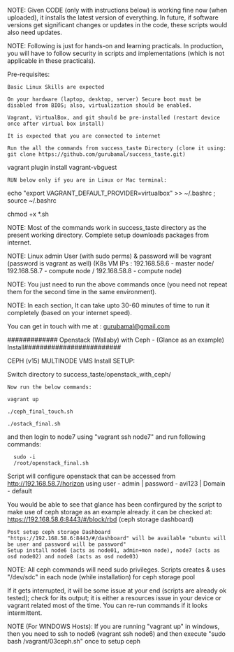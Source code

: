 NOTE: Given CODE (only with instructions below) is working fine now (when uploaded), it installs the latest version of everything. In future, if software versions get significant changes or updates in the code, these scripts would also need updates.

NOTE: Following is just for hands-on and learning practicals. In production, you will have to follow security in scripts and implementations (which is not applicable in these practicals).

Pre-requisites:

    Basic Linux Skills are expected

    On your hardware (laptop, desktop, server) Secure boot must be disabled from BIOS; also, virtualization should be enabled.

    Vagrant, VirtualBox, and git should be pre-installed (restart device once after virtual box install)

    It is expected that you are connected to internet

    Run the all the commands from success_taste Directory (clone it using: git clone https://github.com/gurubamal/success_taste.git)

 vagrant plugin install vagrant-vbguest

    RUN below only if you are in Linux or Mac terminal:

 echo "export VAGRANT_DEFAULT_PROVIDER=virtualbox" >> ~/.bashrc ; source ~/.bashrc

 chmod +x *.sh

NOTE: Most of the commands work in success_taste directory as the present working directory. Complete setup downloads packages from internet.

NOTE: Linux admin User (with sudo perms) & password will be vagrant (password is vagrant as well) (K8s VM IPs : 192.168.58.6 - master node/ 192.168.58.7 - compute node / 192.168.58.8 - compute node)

NOTE: You just need to run the above commands once (you need not repeat them for the second time in the same environment).

NOTE: In each section, It can take upto 30-60 minutes of time to run it completely (based on your internet speed).

You can get in touch with me at : gurubamal@gmail.com

############# Openstack (Wallaby) with Ceph - (Glance as an example) Install#########################

CEPH (v15) MULTINODE VMS Install SETUP:

   Switch directory to success_taste/openstack_with_ceph/

    Now run the below commands:

    vagrant up

    ./ceph_final_touch.sh
    
    ./ostack_final.sh

and then login to node7 using "vagrant ssh node7" and run following commands:

      sudo -i
      /root/openstack_final.sh
      

Script will configure openstack that can be accessed from http://192.168.58.7/horizon using user - admin | password - avi123  | Domain  - default

You would be able to see that glance has been confirgured by the script to make use of ceph storage as an example already. it can be checked at:
https://192.168.58.6:8443/#/block/rbd (ceph storage dashboard)

    Post setup ceph storage Dashboard "https://192.168.58.6:8443/#/dashboard" will be available "ubuntu will be user and password will be password"
    Setup install node6 (acts as node01, admin+mon node), node7 (acts as osd node02) and node8 (acts as osd node03)

NOTE: All ceph commands will need sudo privileges. Scripts creates & uses "/dev/sdc" in each node (while installation) for ceph storage pool

If it gets interrupted, it will be some issue at your end (scripts are already ok tested); check for its output; it is either a resources issue in your device or vagrant related most of the time. You can re-run commands if it looks intermittent.


NOTE (For WINDOWS Hosts): If you are running "vagrant up" in windows, then you need to ssh to node6 (vagrant ssh node6) and then execute "sudo bash /vagrant/03ceph.sh" once to setup ceph
